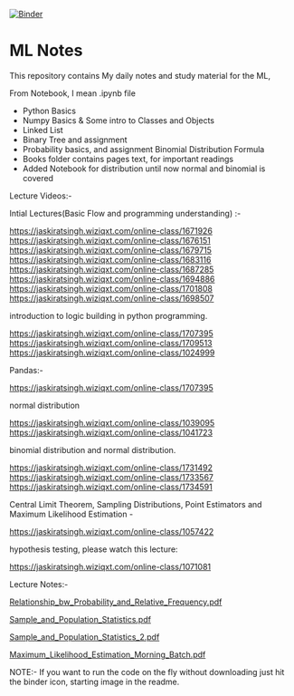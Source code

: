 [![Binder](https://mybinder.org/badge_logo.svg)](https://mybinder.org/v2/gh/dhirajhimani/Jaskerat_ML_Course/master)

# ML Notes
This repository contains My daily notes and study material for the ML,

From Notebook, I mean .ipynb file

* Python  Basics
* Numpy Basics & Some intro to Classes and Objects
* Linked List
* Binary Tree and assignment
* Probability basics, and assignment Binomial Distribution Formula
* Books folder contains pages text, for important readings
* Added Notebook for distribution until now normal and binomial is covered

Lecture Videos:-

Intial Lectures(Basic Flow and programming understanding) :- 

https://jaskiratsingh.wiziqxt.com/online-class/1671926
https://jaskiratsingh.wiziqxt.com/online-class/1676151
https://jaskiratsingh.wiziqxt.com/online-class/1679715
https://jaskiratsingh.wiziqxt.com/online-class/1683116
https://jaskiratsingh.wiziqxt.com/online-class/1687285
https://jaskiratsingh.wiziqxt.com/online-class/1694886
https://jaskiratsingh.wiziqxt.com/online-class/1701808
https://jaskiratsingh.wiziqxt.com/online-class/1698507

 introduction to logic building in python programming.
 
 https://jaskiratsingh.wiziqxt.com/online-class/1707395
 https://jaskiratsingh.wiziqxt.com/online-class/1709513
 https://jaskiratsingh.wiziqxt.com/online-class/1024999
 
 Pandas:-
 
 https://jaskiratsingh.wiziqxt.com/online-class/1707395
 

normal distribution

https://jaskiratsingh.wiziqxt.com/online-class/1039095
https://jaskiratsingh.wiziqxt.com/online-class/1041723

binomial distribution and normal distribution.

https://jaskiratsingh.wiziqxt.com/online-class/1731492
https://jaskiratsingh.wiziqxt.com/online-class/1733567
https://jaskiratsingh.wiziqxt.com/online-class/1734591

Central Limit Theorem, Sampling Distributions, Point Estimators and Maximum Likelihood Estimation -

https://jaskiratsingh.wiziqxt.com/online-class/1057422

hypothesis testing, please watch this lecture:

https://jaskiratsingh.wiziqxt.com/online-class/1071081

Lecture Notes:-


[Relationship_bw_Probability_and_Relative_Frequency.pdf](Books/JaskiratNotes/Relationship_bw_Probability_and_Relative_Frequency.pdf)

[Sample_and_Population_Statistics.pdf](Sample_and_Population_Statistics.pdf)

[Sample_and_Population_Statistics_2.pdf](Sample_and_Population_Statistics_2.pdf)

[Maximum_Likelihood_Estimation_Morning_Batch.pdf](Books/JaskiratNotes/Maximum_Likelihood_Estimation_Morning_Batch.pdf)







NOTE:- If you want to run the code on the fly without downloading just hit the binder icon, starting image in the readme. 

